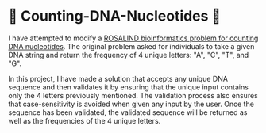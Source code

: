 # 🧬 Counting-DNA-Nucleotides 🧬

I have attempted to modify a [ROSALIND bioinformatics problem for counting DNA nucleotides](https://rosalind.info/problems/dna/). The original problem asked for individuals to take a given DNA string and return the frequency of 4 unique letters: "A", "C", "T", and "G". 

In this project, I have made a solution that accepts any unique DNA sequence and then validates it by ensuring that the unique input contains only the 4 letters previously mentioned. The validation process also ensures that case-sensitivity is avoided when given any input by the user. Once the sequence has been validated, the validated sequence will be returned as well as the frequencies of the 4 unique letters.
